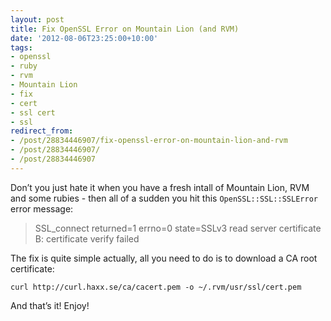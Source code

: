 ```yaml
---
layout: post
title: Fix OpenSSL Error on Mountain Lion (and RVM)
date: '2012-08-06T23:25:00+10:00'
tags:
- openssl
- ruby
- rvm
- Mountain Lion
- fix
- cert
- ssl cert
- ssl
redirect_from:
- /post/28834446907/fix-openssl-error-on-mountain-lion-and-rvm
- /post/28834446907/
- /post/28834446907
---
```

Don’t you just hate it when you have a fresh intall of Mountain Lion, RVM and some rubies - then all of a sudden you hit this `OpenSSL::SSL::SSLError` error message:

> SSL\_connect returned=1 errno=0 state=SSLv3 read server certificate B: certificate verify failed

The fix is quite simple actually, all you need to do is to download a CA root certificate:

```shell
curl http://curl.haxx.se/ca/cacert.pem -o ~/.rvm/usr/ssl/cert.pem
```

And that’s it! Enjoy!

